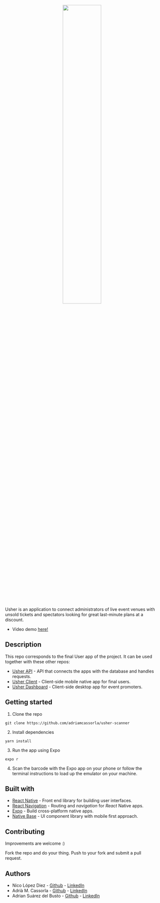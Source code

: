 <p align="center">
  <img style='width:50%' src="https://res.cloudinary.com/dptkkaj8n/image/upload/v1649065349/usher-posters/usher-logo_gipdgq.png" />
</p>

Usher is an application to connect administrators of live event venues with unsold tickets and spectators looking for great last-minute plans at a discount.
* Video demo [here!](https://youtu.be/_8Rz_QcM1SA)

## Description
This repo corresponds to the final User app of the project. It can be used together with these other repos:
* [Usher API](https://github.com/adriamcassorla/usher-api) - API that connects the apps with the database and handles requests.
* [Usher Client](https://github.com/adrian-s-db/usher-client) - Client-side mobile native app for final users.
* [Usher Dashboard](https://github.com/nicolo413/usher-dashboard) - Client-side desktop app for event promoters.


## Getting started

1. Clone the repo

```
git clone https://github.com/adriamcassorla/usher-scanner
```

2. Install dependencies
```
yarn install
```

3. Run the app using Expo
```
expo r
```
4. Scan the barcode with the Expo app on your phone or follow the terminal instructions to load up the emulator on your machine.

## Built with

* [React Native](https://facebook.github.io/react-native) - Front end library for building user interfaces.
* [React Navigation](https://reactnavigation.org) - Routing and *navigation* for *React* Native apps.
* [Expo](https://expo.io) - Build cross-platform native apps.
* [Native Base](https://nativebase.io/) - UI component library with mobile first approach.

## Contributing

Improvements are welcome :)

Fork the repo and do your thing. Push to your fork and submit a pull request.


## Authors

* Nico López Diez - [Github](https://github.com/nicolo413) - [LinkedIn](https://www.linkedin.com/in/nicolas-lopez-diez/)
* Adrià M. Cassorla - [Github](https://github.com/adriamcassorla) - [LinkedIn](https://www.linkedin.com/in/adriamcassorla/)
* Adrian Suárez del Busto - [Github](https://github.com/adrian-s-db) - [LinkedIn](https://www.linkedin.com/in/adrian-s-delbusto/)
